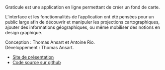 Graticule est une application en ligne permettant de créer un fond de carte.

L’interface et les fonctionnalités de l’application ont été pensées pour un public large afin de découvrir et manipuler les projections cartographiques, ajouter des informations géographiques, ou même mobiliser des notions en design graphique.

Conception : Thomas Ansart et Antoine Rio.   
Développement : Thomas Ansart.

+ [Site de présentation](https://www.sciencespo.fr/cartographie/graticule/)
+ [Code source sur github](https://github.com/AtelierCartographie/graticule)